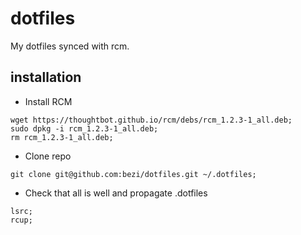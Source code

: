 dotfiles
========

My dotfiles synced with rcm.

installation
------------
- Install RCM
```
wget https://thoughtbot.github.io/rcm/debs/rcm_1.2.3-1_all.deb;
sudo dpkg -i rcm_1.2.3-1_all.deb;
rm rcm_1.2.3-1_all.deb;
```

- Clone repo
```
git clone git@github.com:bezi/dotfiles.git ~/.dotfiles;
```

- Check that all is well and propagate .dotfiles
```
lsrc;
rcup;
```
